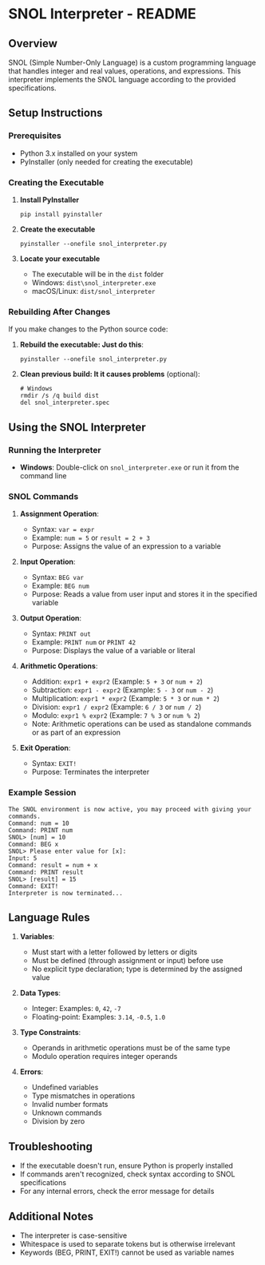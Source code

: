 # SNOL Interpreter - README

## Overview
SNOL (Simple Number-Only Language) is a custom programming language that handles integer and real values, operations, and expressions. This interpreter implements the SNOL language according to the provided specifications.

## Setup Instructions

### Prerequisites
- Python 3.x installed on your system
- PyInstaller (only needed for creating the executable)

### Creating the Executable

1. **Install PyInstaller**
   ```
   pip install pyinstaller
   ```

2. **Create the executable**
   ```
   pyinstaller --onefile snol_interpreter.py
   ```

3. **Locate your executable**
   - The executable will be in the `dist` folder
   - Windows: `dist\snol_interpreter.exe`
   - macOS/Linux: `dist/snol_interpreter`

### Rebuilding After Changes

If you make changes to the Python source code:

1. **Rebuild the executable: Just do this**:
   ```
   pyinstaller --onefile snol_interpreter.py
   ```

2. **Clean previous build: It it causes problems** (optional):
   ```
   # Windows
   rmdir /s /q build dist
   del snol_interpreter.spec

## Using the SNOL Interpreter

### Running the Interpreter
- **Windows**: Double-click on `snol_interpreter.exe` or run it from the command line

### SNOL Commands

1. **Assignment Operation**:
   - Syntax: `var = expr`
   - Example: `num = 5` or `result = 2 + 3`
   - Purpose: Assigns the value of an expression to a variable

2. **Input Operation**:
   - Syntax: `BEG var`
   - Example: `BEG num`
   - Purpose: Reads a value from user input and stores it in the specified variable

3. **Output Operation**:
   - Syntax: `PRINT out`
   - Example: `PRINT num` or `PRINT 42`
   - Purpose: Displays the value of a variable or literal

4. **Arithmetic Operations**:
   - Addition: `expr1 + expr2` (Example: `5 + 3` or `num + 2`)
   - Subtraction: `expr1 - expr2` (Example: `5 - 3` or `num - 2`)
   - Multiplication: `expr1 * expr2` (Example: `5 * 3` or `num * 2`)
   - Division: `expr1 / expr2` (Example: `6 / 3` or `num / 2`)
   - Modulo: `expr1 % expr2` (Example: `7 % 3` or `num % 2`)
   - Note: Arithmetic operations can be used as standalone commands or as part of an expression

5. **Exit Operation**:
   - Syntax: `EXIT!`
   - Purpose: Terminates the interpreter

### Example Session

```
The SNOL environment is now active, you may proceed with giving your commands.
Command: num = 10
Command: PRINT num
SNOL> [num] = 10
Command: BEG x
SNOL> Please enter value for [x]:
Input: 5
Command: result = num + x
Command: PRINT result
SNOL> [result] = 15
Command: EXIT!
Interpreter is now terminated...
```

## Language Rules

1. **Variables**:
   - Must start with a letter followed by letters or digits
   - Must be defined (through assignment or input) before use
   - No explicit type declaration; type is determined by the assigned value

2. **Data Types**:
   - Integer: Examples: `0`, `42`, `-7`
   - Floating-point: Examples: `3.14`, `-0.5`, `1.0`

3. **Type Constraints**:
   - Operands in arithmetic operations must be of the same type
   - Modulo operation requires integer operands

4. **Errors**:
   - Undefined variables
   - Type mismatches in operations
   - Invalid number formats
   - Unknown commands
   - Division by zero

## Troubleshooting

- If the executable doesn't run, ensure Python is properly installed
- If commands aren't recognized, check syntax according to SNOL specifications
- For any internal errors, check the error message for details

## Additional Notes

- The interpreter is case-sensitive
- Whitespace is used to separate tokens but is otherwise irrelevant
- Keywords (BEG, PRINT, EXIT!) cannot be used as variable names